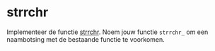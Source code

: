 # strrchr

Implementeer de functie [strrchr](https://manual.cs50.io/3/strrchr). Noem jouw functie `strrchr_` om een naambotsing met de bestaande functie te voorkomen.
